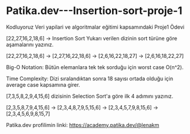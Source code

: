 # Patika.dev---Insertion-sort-proje-1
Kodluyoruz Veri yapilari ve algoritmalar eğitimi kapsamındaki Proje1 Ödevi

[22,27,16,2,18,6] -> Insertion Sort
Yukarı verilen dizinin sort türüne göre aşamalarını yazınız.

[22,27,16,2,18,6] -> [2,27,16,22,18,6] -> [2,6,16,22,18,27] -> [2,6,16,18,22,27]

Big-O Notation:
Bütün elemanlara tek tek sorduğu için worst case O(n^2).

Time Complexity:
Dizi sıralandıktan sonra 18 sayısı ortada olduğu için average case kapsamına girer.

[7,3,5,8,2,9,4,15,6] dizisinin Selection Sort'a göre ilk 4 adımını yazınız.

[2,3,5,8,7,9,4,15,6] -> [2,3,4,8,7,9,5,15,6] -> [2,3,4,5,7,9,8,15,6] -> [2,3,4,5,6,9,8,15,7]


Patika.dev profilimin linki: 
https://academy.patika.dev/@lenakm
